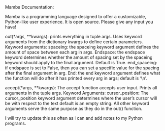 Mamba Documentation:


Mamba is a programming language designed to offer a customizable, Python-like user experience. It is open source. Please give any input you have!


out(*args, **kwargs):
prints everything in tuple args. Uses keyword arguments from the dictionary kwargs to define certain parameters.
Keyword arguments:
spaceing: the spaceing keyword argument defines the amount of space between each arg in args.
Endspace: the endspace keyword determines whether the amount of spacing set by the spaceing keyword should apply to the final argument. Default is True. 
end_spaceing: if endspace is set to False, then you can set a specific value for the spacing after the final argument in arg.
End: the end keyword argument defines what the function will do after it has printed every arg in args; default is ‘\n’.


accept(*args, **kwargs):
The accept function accepts user input.
Prints all arguments in the tuple args.
Keyword Arguments:
cursor_position: The cursor_position keyword argument determines where the user’s cursor will be with respect to the text default is an empty string.
All other keyword arguments serve the same purpose as they do in the out() function.

I will try to update this as often as I can and add notes to my Python programs.
